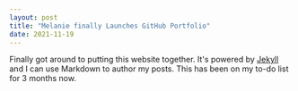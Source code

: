```yaml
---
layout: post
title: "Melanie finally Launches GitHub Portfolio"
date: 2021-11-19
---
```


Finally got around to putting this website together. It's powered by [Jekyll](http://jekyllrb.com) and I can use Markdown to author my posts. This has been on my to-do list for 3 months now.
